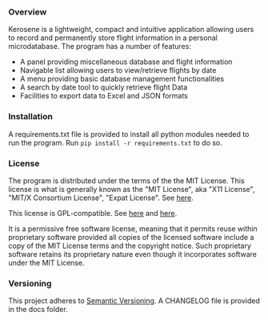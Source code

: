 ### Overview
Kerosene is a lightweight, compact and intuitive application allowing users to
record and permanently store flight information in a personal microdatabase.
The program has a number of features:
* A panel providing miscellaneous database and flight information
* Navigable list allowing users to view/retrieve flights by date
* A menu providing basic database management functionalities
* A search by date tool to quickly retrieve flight Data
* Facilities to export data to Excel and JSON formats

### Installation
A requirements.txt file is provided to install all python modules needed to 
run the program. Run
```pip install -r requirements.txt``` to do so.

### License
The program is distributed under the terms of the the MIT License.
This license is what is generally known as the "MIT License",
aka "X11 License", "MIT/X Consortium License", "Expat License".
See [here](http://opensource.org/licenses/MIT).

This license is GPL-compatible.
See [here](https://en.wikipedia.org/wiki/MIT_License) and 
[here](http://www.gnu.org/licenses/license-list.html#GPLCompatibleLicenses).

It is a permissive free software license, meaning that it permits reuse
within proprietary software provided all copies of the licensed software
include a copy of the MIT License terms and the copyright notice. Such
proprietary software retains its proprietary nature even though it
incorporates software under the MIT License.

### Versioning
This project adheres to [Semantic Versioning](http://semver.org/). A CHANGELOG 
file is provided in the docs folder.